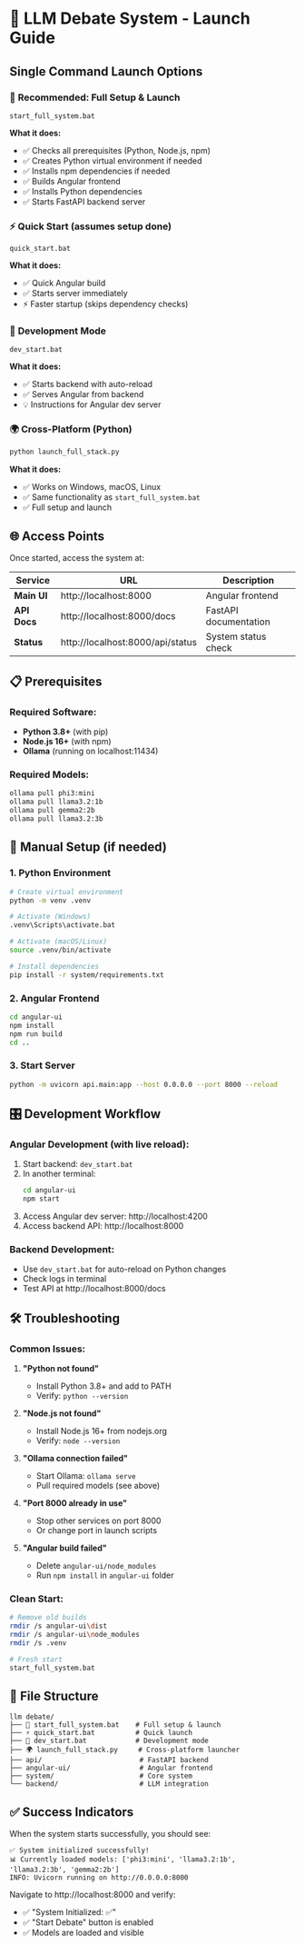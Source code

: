 # 🚀 LLM Debate System - Launch Guide

## Single Command Launch Options

### 🎯 **Recommended: Full Setup & Launch**
```batch
start_full_system.bat
```
**What it does:**
- ✅ Checks all prerequisites (Python, Node.js, npm)
- ✅ Creates Python virtual environment if needed
- ✅ Installs npm dependencies if needed
- ✅ Builds Angular frontend
- ✅ Installs Python dependencies
- ✅ Starts FastAPI backend server

### ⚡ **Quick Start (assumes setup done)**
```batch
quick_start.bat
```
**What it does:**
- ✅ Quick Angular build
- ✅ Starts server immediately
- ⚡ Faster startup (skips dependency checks)

### 🔧 **Development Mode**
```batch
dev_start.bat
```
**What it does:**
- ✅ Starts backend with auto-reload
- ✅ Serves Angular from backend
- 💡 Instructions for Angular dev server

### 🌍 **Cross-Platform (Python)**
```bash
python launch_full_stack.py
```
**What it does:**
- ✅ Works on Windows, macOS, Linux
- ✅ Same functionality as `start_full_system.bat`
- ✅ Full setup and launch

## 🌐 Access Points

Once started, access the system at:

| Service | URL | Description |
|---------|-----|-------------|
| **Main UI** | http://localhost:8000 | Angular frontend |
| **API Docs** | http://localhost:8000/docs | FastAPI documentation |
| **Status** | http://localhost:8000/api/status | System status check |

## 📋 Prerequisites

### Required Software:
- **Python 3.8+** (with pip)
- **Node.js 16+** (with npm)
- **Ollama** (running on localhost:11434)

### Required Models:
```bash
ollama pull phi3:mini
ollama pull llama3.2:1b  
ollama pull gemma2:2b
ollama pull llama3.2:3b
```

## 🔧 Manual Setup (if needed)

### 1. Python Environment
```bash
# Create virtual environment
python -m venv .venv

# Activate (Windows)
.venv\Scripts\activate.bat

# Activate (macOS/Linux)
source .venv/bin/activate

# Install dependencies
pip install -r system/requirements.txt
```

### 2. Angular Frontend
```bash
cd angular-ui
npm install
npm run build
cd ..
```

### 3. Start Server
```bash
python -m uvicorn api.main:app --host 0.0.0.0 --port 8000 --reload
```

## 🎛️ Development Workflow

### Angular Development (with live reload):
1. Start backend: `dev_start.bat`
2. In another terminal:
   ```bash
   cd angular-ui
   npm start
   ```
3. Access Angular dev server: http://localhost:4200
4. Access backend API: http://localhost:8000

### Backend Development:
- Use `dev_start.bat` for auto-reload on Python changes
- Check logs in terminal
- Test API at http://localhost:8000/docs

## 🛠️ Troubleshooting

### Common Issues:

1. **"Python not found"**
   - Install Python 3.8+ and add to PATH
   - Verify: `python --version`

2. **"Node.js not found"**  
   - Install Node.js 16+ from nodejs.org
   - Verify: `node --version`

3. **"Ollama connection failed"**
   - Start Ollama: `ollama serve`
   - Pull required models (see above)

4. **"Port 8000 already in use"**
   - Stop other services on port 8000
   - Or change port in launch scripts

5. **"Angular build failed"**
   - Delete `angular-ui/node_modules`
   - Run `npm install` in `angular-ui` folder

### Clean Start:
```bash
# Remove old builds
rmdir /s angular-ui\dist
rmdir /s angular-ui\node_modules
rmdir /s .venv

# Fresh start
start_full_system.bat
```

## 📁 File Structure

```
llm debate/
├── 🚀 start_full_system.bat    # Full setup & launch
├── ⚡ quick_start.bat          # Quick launch  
├── 🔧 dev_start.bat            # Development mode
├── 🌍 launch_full_stack.py     # Cross-platform launcher
├── api/                        # FastAPI backend
├── angular-ui/                 # Angular frontend
├── system/                     # Core system
└── backend/                    # LLM integration
```

## ✅ Success Indicators

When the system starts successfully, you should see:

```
✅ System initialized successfully!
📊 Currently loaded models: ['phi3:mini', 'llama3.2:1b', 'llama3.2:3b', 'gemma2:2b']
INFO: Uvicorn running on http://0.0.0.0:8000
```

Navigate to http://localhost:8000 and verify:
- ✅ "System Initialized: ✅" 
- ✅ "Start Debate" button is enabled
- ✅ Models are loaded and visible
